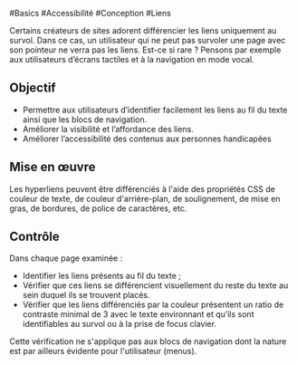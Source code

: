 
#Basics #Accessibilité #Conception #Liens

Certains créateurs de sites adorent différencier les liens uniquement au survol. Dans ce cas, un utilisateur qui ne peut pas survoler une page avec son pointeur ne verra pas les liens. Est-ce si rare ? Pensons par exemple aux utilisateurs d’écrans tactiles et à la navigation en mode vocal.

Objectif
--------

*   Permettre aux utilisateurs d’identifier facilement les liens au fil du texte ainsi que les blocs de navigation.
*   Améliorer la visibilité et l’affordance des liens.
*   Améliorer l’accessibilité des contenus aux personnes handicapées

Mise en œuvre
-------------

Les hyperliens peuvent être différenciés à l'aide des propriétés CSS de couleur de texte, de couleur d'arrière-plan, de soulignement, de mise en gras, de bordures, de police de caractères, etc.

Contrôle
--------

Dans chaque page examinée :

*   Identifier les liens présents au fil du texte ;
*   Vérifier que ces liens se différencient visuellement du reste du texte au sein duquel ils se trouvent placés.
*   Vérifier que les liens différenciés par la couleur présentent un ratio de contraste minimal de 3 avec le texte environnant et qu’ils sont identifiables au survol ou à la prise de focus clavier.

Cette vérification ne s'applique pas aux blocs de navigation dont la nature est par ailleurs évidente pour l'utilisateur (menus).
